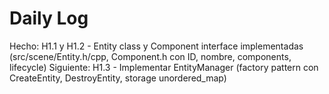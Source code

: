 ﻿# Daily Log

Hecho: H1.1 y H1.2 - Entity class y Component interface implementadas (src/scene/Entity.h/cpp, Component.h con ID, nombre, components, lifecycle)
Siguiente: H1.3 - Implementar EntityManager (factory pattern con CreateEntity, DestroyEntity, storage unordered_map)


